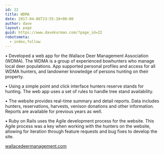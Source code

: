 ```yaml
---
id: 22
title: WDMA
date: 2017-04-06T23:55:10+00:00
author: dave
layout: page
guid: https://www.davekurman.com/?page_id=22
robotsmeta:
  - index,follow
---
```

• Developed a web app for the Wallace Deer Management Association (WDMA). The WDMA is a group of experienced bowhunters who manage local deer populations. App supported personal profiles and access for all WDMA hunters, and landowner knowledge of persons hunting on their property.

• Using a simple point and click interface hunters reserve stands for hunting. The web app uses a set of rules to handle tree stand availability.

• The website provides real-time summary and detail reports. Data includes hunters, reservations, harvests, venison donations and other information. Reports are available for previous years as well.

• Ruby on Rails uses the Agile development process for the website. This Agile process was a key when working with the hunters on the website, allowing for iteration through feature requests and bug fixes to develop the site.

[wallacedeermanagement.com](https://wallacedeermanagement.com)